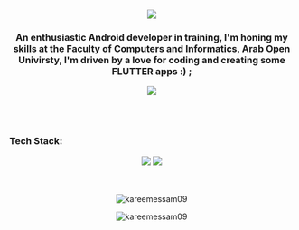 <h1 align="center">
    <img src="https://readme-typing-svg.herokuapp.com/?font=Righteous&size=35&center=true&vCenter=true&width=500&height=70&duration=2500&lines=Hi+There!+👋;+I'm+Omar+Amr+Eid!;" />
</h1>

<h3 align="center">An enthusiastic Android developer in training, I'm honing my skills at the Faculty of Computers and Informatics, Arab Open Univirsty, I'm driven by a love for coding and creating some FLUTTER apps :) ;
</h3>

<div align="center"> 
  <a href="www.linkedin.com/in/omar-amr-eid-07a55220a" target="_blank">
    <img src="https://img.shields.io/badge/LinkedIn-0077B5?style=for-the-badge&logo=linkedin&logoColor=white" target="_blank" />
  </a>
  </a>
</div>

<br/><br/>

<h3 align="left">Tech Stack:</h3>

<div align="center">
    <img src="https://skillicons.dev/icons?i=kotlin,java,html,css,vscode,github" />
    <img src="https://skillicons.dev/icons?i=python,javascript" /><br>
</div>
<br/><br/>
<p align="center">
  <img align="center" src="https://github-readme-stats.vercel.app/api/top-langs?username=kareemessam09&show_icons=true&locale=en&layout=compact&bg_color=000000&text_color=ffffff" alt="kareemessam09" />
</p>
<p align="center">
  <img align="center" src="https://github-readme-streak-stats.herokuapp.com/?user=kareemessam09&theme=dark" alt="kareemessam09" />
</p>
